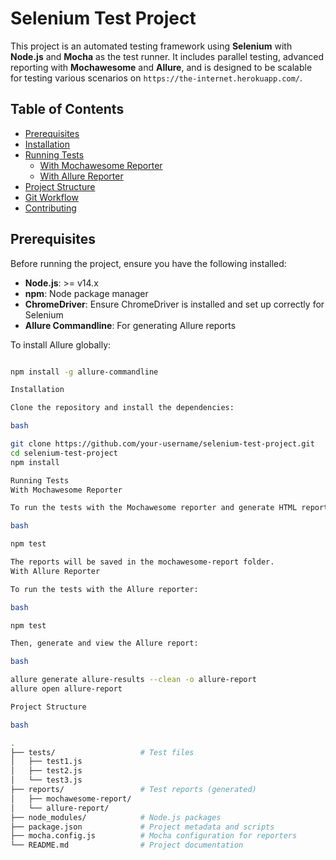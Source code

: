 # Selenium Test Project

This project is an automated testing framework using **Selenium** with **Node.js** and **Mocha** as the test runner. It includes parallel testing, advanced reporting with **Mochawesome** and **Allure**, and is designed to be scalable for testing various scenarios on `https://the-internet.herokuapp.com/`.

## Table of Contents

- [Prerequisites](#prerequisites)
- [Installation](#installation)
- [Running Tests](#running-tests)
  - [With Mochawesome Reporter](#with-mochawesome-reporter)
  - [With Allure Reporter](#with-allure-reporter)
- [Project Structure](#project-structure)
- [Git Workflow](#git-workflow)
- [Contributing](#contributing)

## Prerequisites

Before running the project, ensure you have the following installed:

- **Node.js**: >= v14.x
- **npm**: Node package manager
- **ChromeDriver**: Ensure ChromeDriver is installed and set up correctly for Selenium
- **Allure Commandline**: For generating Allure reports

To install Allure globally:

```bash

npm install -g allure-commandline

Installation

Clone the repository and install the dependencies:

bash

git clone https://github.com/your-username/selenium-test-project.git
cd selenium-test-project
npm install

Running Tests
With Mochawesome Reporter

To run the tests with the Mochawesome reporter and generate HTML reports:

bash

npm test

The reports will be saved in the mochawesome-report folder.
With Allure Reporter

To run the tests with the Allure reporter:

bash

npm test

Then, generate and view the Allure report:

bash

allure generate allure-results --clean -o allure-report
allure open allure-report

Project Structure

bash

.
├── tests/                   # Test files
│   ├── test1.js
│   ├── test2.js
│   └── test3.js
├── reports/                 # Test reports (generated)
│   ├── mochawesome-report/
│   └── allure-report/
├── node_modules/            # Node.js packages
├── package.json             # Project metadata and scripts
├── mocha.config.js          # Mocha configuration for reporters
└── README.md                # Project documentation
